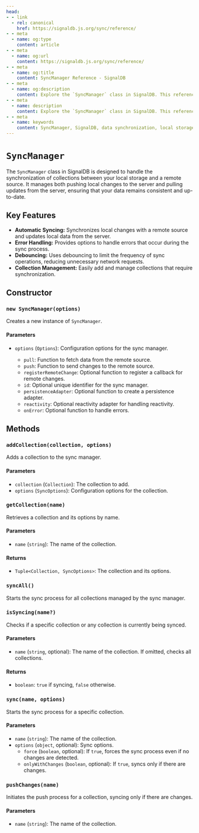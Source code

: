 ```yaml
---
head:
- - link
  - rel: canonical
    href: https://signaldb.js.org/sync/reference/
- - meta
  - name: og:type
    content: article
- - meta
  - name: og:url
    content: https://signaldb.js.org/sync/reference/
- - meta
  - name: og:title
    content: SyncManager Reference - SignalDB
- - meta
  - name: og:description
    content: Explore the `SyncManager` class in SignalDB. This reference guide covers automatic syncing, error handling, debouncing, and collection management, providing all the details you need to efficiently manage data synchronization between local storage and remote sources.
- - meta
  - name: description
    content: Explore the `SyncManager` class in SignalDB. This reference guide covers automatic syncing, error handling, debouncing, and collection management, providing all the details you need to efficiently manage data synchronization between local storage and remote sources.
- - meta
  - name: keywords
    content: SyncManager, SignalDB, data synchronization, local storage, remote source, JavaScript, error handling, debouncing, collection management, sync process, reactivity adapter
---
```

# `SyncManager`

The `SyncManager` class in SignalDB is designed to handle the synchronization of collections between your local storage and a remote source. It manages both pushing local changes to the server and pulling updates from the server, ensuring that your data remains consistent and up-to-date.

## Key Features

- **Automatic Syncing:** Synchronizes local changes with a remote source and updates local data from the server.
- **Error Handling:** Provides options to handle errors that occur during the sync process.
- **Debouncing:** Uses debouncing to limit the frequency of sync operations, reducing unnecessary network requests.
- **Collection Management:** Easily add and manage collections that require synchronization.

## Constructor

### `new SyncManager(options)`

Creates a new instance of `SyncManager`.

#### Parameters

- `options` (`Options`): Configuration options for the sync manager.

  - `pull`: Function to fetch data from the remote source.
  - `push`: Function to send changes to the remote source.
  - `registerRemoteChange`: Optional function to register a callback for remote changes.
  - `id`: Optional unique identifier for the sync manager.
  - `persistenceAdapter`: Optional function to create a persistence adapter.
  - `reactivity`: Optional reactivity adapter for handling reactivity.
  - `onError`: Optional function to handle errors.

## Methods

### `addCollection(collection, options)`

Adds a collection to the sync manager.

#### Parameters

- `collection` (`Collection`): The collection to add.
- `options` (`SyncOptions`): Configuration options for the collection.

### `getCollection(name)`

Retrieves a collection and its options by name.

#### Parameters

- `name` (`string`): The name of the collection.

#### Returns

- `Tuple<Collection, SyncOptions>`: The collection and its options.

### `syncAll()`

Starts the sync process for all collections managed by the sync manager.

### `isSyncing(name?)`

Checks if a specific collection or any collection is currently being synced.

#### Parameters

- `name` (`string`, optional): The name of the collection. If omitted, checks all collections.

#### Returns

- `boolean`: `true` if syncing, `false` otherwise.

### `sync(name, options)`

Starts the sync process for a specific collection.

#### Parameters

- `name` (`string`): The name of the collection.
- `options` (`object`, optional): Sync options.
  - `force` (`boolean`, optional): If `true`, forces the sync process even if no changes are detected.
  - `onlyWithChanges` (`boolean`, optional): If `true`, syncs only if there are changes.

### `pushChanges(name)`

Initiates the push process for a collection, syncing only if there are changes.

#### Parameters

- `name` (`string`): The name of the collection.
